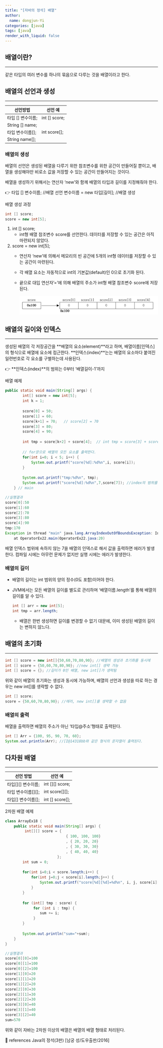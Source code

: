 ```yaml
---
title: "[자바의 정석] 배열"
author:
  name: dongjun-Yi
categories: [java]
tags: [java]
render_with_liquid: false
---
```

## 배열이란?

---

같은 타입의 여러 변수를 하나의 묶음으로 다루는 것을 배열이라고 한다.

## 배열의 선언과 생성

---

| 선언방법 | 선언 예 |
| --- | --- |
| 타입 [] 변수이름; | int [] score;
String [] name; |
| 타입 변수이름[]; | int score[];
String name[]; |

### 배열의 생성

배열의 선언은 생성된 배열을 다루기 위한 참조변수를 위한 공간이 만들어질 뿐이고, 배열을 생성해야만 비로소 값을 저장할 수 있는 공간이 만들어지는 것이다. 

배열을 생성하기 위해서는 연산자 ‘new’와 함께 배열의 타입과 길이를 지정해줘야 한다.

<aside>
👉 타입 [] 변수이름; //배열 선언
변수이름 = new 타입[길이]; //배열 생성

</aside>

배열 생성 과정

```java
int [] score;
score = new int[5];
```

1. int [] score;
    - int형 배열 참조변수 score를 선언한다. 데이터를 저장할 수 있는 공간은 아직 마련되지 않았다.
2. score = new int[5];
    - 연산자 ‘new’에 의해서 메모리의 빈 공간에 5개의 int형 데이터를 저장할 수 있는 공간이 마련된다.
    - 각 배열 요소는 자동적으로 int의 기본값(default)인 0으로 초기화 된다.
    - 끝으로 대입 연산자’=’에 의해 배열의 주소가 int형 배열 참조변수 score에 저장된다.
        
        ![Untitled.png](/assets/images/Java_Array/Untitled.png)

## 배열의 길이와 인덱스

---

생성된 배열의 각 저장공간을 **배열의 요소(element)**라고 하며, 배열이름[인덱스]의 형식으로 배열에 요소에 접근한다. **인덱스(index)**는는 배열의 요소마다 붙여진 일련번호로 각 요소를 구별하는데 사용된다.

<aside>
👉 **인덱스(index)**의 범위는 0부터 ‘배열길이-1’까지

</aside>

배열 예제

```java
public static void main(String[] args) { 
		int[] score = new int[5];
		int k = 1;

		score[0] = 50;
		score[1] = 60;
		score[k+1] = 70;   // score[2] = 70
		score[3] = 80;
		score[4] = 90;

		int tmp = score[k+2] + score[4];  // int tmp = score[3] + score[4]

	    // for문으로 배열의 모든 요소를 출력한다.
		for(int i=0; i < 5; i++) {
			System.out.printf("score[%d]:%d%n",i, score[i]);		
		}

		System.out.printf("tmp:%d%n", tmp);
		System.out.printf("score[%d]:%d%n",7,score[7]); //index의 범위를 벗어난 값
	} // main
```

```java
//실행결과
score[0]:50
score[1]:60
score[2]:70
score[3]:80
score[4]:90
tmp:170
Exception in thread "main" java.lang.ArrayIndexOutOfBoundsException: Index 7 out of bounds for length 5
	at OperatorEx22.main(OperatorEx22.java:20)
```

배열 인덱스 범위에 속하지 않는 7을 배열의 인덱스로 해서 값을 출력하면 에러가 발생한다. 컴파일 시에는 아무런 문제가 없지만 실행 시에는 에러가 발생한다.

### 배열의 길이

- 배열의 길이는 int 범위의 양의 정수(0도 포함)이어야 한다.
- JVM에서는 모든 배열의 길이를 별도로 관리하며 ‘배열이름.length’를 통해 배열의 길이를 알 수 있다.
    
    ```java
    int [] arr = new int[5];
    int tmp = arr.length;
    ```
    
    - 배열은 한번 생성하면 길이를 변경할 수 없기 대문에, 이미 생성된 배열의 길이는 변하지 않느다.

## 배열의 초기화

---

```java
int [] score = new int[]{50,60,70,80,90}; //배열의 생성과 초기화를 동시에
int [] score = {50,60,70,80,90}; //new int[] 생략 가능
int [] score = {}; //길이가 0인 배열, new int[]가 생략됨
```

위와 같이 배열의 초기화는 생성과 동시에 가능하며, 배열의 선언과 생성을 따로 하는 경우는 new int[]를 생략할 수 없다.

```java
int [] score;
score = {50,60,70,80,90}; //에러, new int[]를 생략할 수 없음
```

### 배열의 출력

배열을 출력하면 배열의 주소가 아닌 ‘타입@주소’형태로 출력된다.

```java
int [] Arr = {100, 95, 90, 70, 60};
System.out.println(Arr); //[I@14318bb와 같은 형식의 문자열이 출력된다.
```

## 다차원 배열

---

| 선언 방법 | 선언 예 |
| --- | --- |
| 타입[][] 변수이름; | int [][] score; |
| 타입 변수이름[][]; | int score[][]; |
| 타입[] 변수이름[]; | int [] score[]; |

2차원 배열 예제

```java
class ArrayEx18 {
	public static void main(String[] args) {
		 int[][] score = {
							{ 100, 100, 100}
							, { 20, 20, 20}
							, { 30, 30, 30}
							, { 40, 40, 40}
						};
		int sum = 0;

		for(int i=0;i < score.length;i++) {
			for(int j=0;j < score[i].length;j++) {
				System.out.printf("score[%d][%d]=%d%n", i, j, score[i][j]);
			}
		}

		for (int[] tmp : score) { 
			 for (int i : tmp) { 
				sum += i;
			 } 
		} 

		System.out.println("sum="+sum);
	}
}
```

```java
//실행결과
score[0][0]=100
score[0][1]=100
score[0][2]=100
score[1][0]=20
score[1][1]=20
score[1][2]=20
score[2][0]=30
score[2][1]=30
score[2][2]=30
score[3][0]=40
score[3][1]=40
score[3][2]=40
sum=570
```

위와 같이 자바는 2차원 이상의 배열은 배열의 배열 형태로 처리된다.

<aside>
📖 references Java의 정석(3판) [남궁 성/도우출판/2016]

</aside>